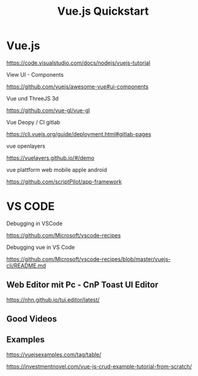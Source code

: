 ﻿---
layout: post
title: Vue.js Quickstart 
---

# Vue.js

<https://code.visualstudio.com/docs/nodejs/vuejs-tutorial>

View UI - Components 

<https://github.com/vuejs/awesome-vue#ui-components>

Vue und ThreeJS 3d

<https://github.com/vue-gl/vue-gl>

Vue Deopy / CI gitlab

<https://cli.vuejs.org/guide/deployment.html#gitlab-pages>


vue openlayers 

<https://vuelayers.github.io/#/demo>


vue plattform web mobile apple android 

<https://github.com/scriptPilot/app-framework>


# VS CODE 

Debugging in VSCode 

<https://github.com/Microsoft/vscode-recipes>

Debugging vue in VS Code 

<https://github.com/Microsoft/vscode-recipes/blob/master/vuejs-cli/README.md>

## Web Editor mit Pc - CnP  Toast UI Editor 

<https://nhn.github.io/tui.editor/latest/>


## Good Videos 


## Examples 

<https://vuejsexamples.com/tag/table/>

<https://investmentnovel.com/vue-js-crud-example-tutorial-from-scratch/>
